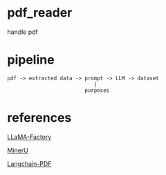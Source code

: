 # pdf_reader

handle pdf

# pipeline

```
pdf -> extracted data -> prompt -> LLM -> dataset
                            |
                         purposes
```


# references

[LLaMA-Factory](https://github.com/hiyouga/LLaMA-Factory)

[MinerU](https://github.com/opendatalab/MinerU?tab=readme-ov-file#Magic-PDF)

[Langchain-PDF](https://python.langchain.com/v0.1/docs/modules/data_connection/document_loaders/pdf/)